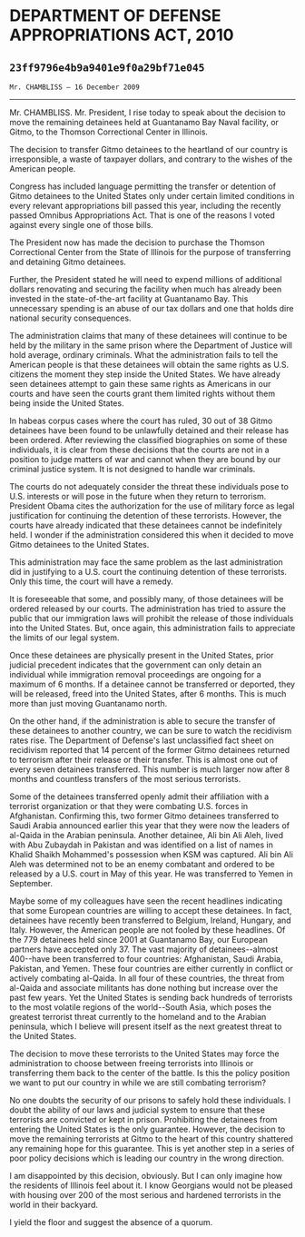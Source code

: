 # DEPARTMENT OF DEFENSE APPROPRIATIONS ACT, 2010
## `23ff9796e4b9a9401e9f0a29bf71e045`
`Mr. CHAMBLISS — 16 December 2009`

---


Mr. CHAMBLISS. Mr. President, I rise today to speak about the 
decision to move the remaining detainees held at Guantanamo Bay Naval 
facility, or Gitmo, to the Thomson Correctional Center in Illinois.

The decision to transfer Gitmo detainees to the heartland of our 
country is irresponsible, a waste of taxpayer dollars, and contrary to 
the wishes of the American people.

Congress has included language permitting the transfer or detention 
of Gitmo detainees to the United States only under certain limited 
conditions in every relevant appropriations bill passed this year, 
including the recently passed Omnibus Appropriations Act. That is one 
of the reasons I voted against every single one of those bills.

The President now has made the decision to purchase the Thomson 
Correctional Center from the State of Illinois for the purpose of 
transferring and detaining Gitmo detainees.

Further, the President stated he will need to expend millions of 
additional dollars renovating and securing the facility when much has 
already been invested in the state-of-the-art facility at Guantanamo 
Bay. This unnecessary spending is an abuse of our tax dollars and one 
that holds dire national security consequences.

The administration claims that many of these detainees will continue 
to be held by the military in the same prison where the Department of 
Justice will hold average, ordinary criminals. What the administration 
fails to tell the American people is that these detainees will obtain 
the same rights as U.S. citizens the moment they step inside the United 
States. We have already seen detainees attempt to gain these same 
rights as Americans in our courts and have seen the courts grant them 
limited rights without them being inside the United States.

In habeas corpus cases where the court has ruled, 30 out of 38 Gitmo 
detainees have been found to be unlawfully detained and their release 
has been ordered. After reviewing the classified biographies on some of 
these individuals, it is clear from these decisions that the courts are 
not in a position to judge matters of war and cannot when they are 
bound by our criminal justice system. It is not designed to handle war 
criminals.

The courts do not adequately consider the threat these individuals 
pose to U.S. interests or will pose in the future when they return to 
terrorism. President Obama cites the authorization for the use of 
military force as legal justification for continuing the detention of 
these terrorists. However, the courts have already indicated that these 
detainees cannot be indefinitely held. I wonder if the administration 
considered this when it decided to move Gitmo detainees to the United 
States.

This administration may face the same problem as the last 
administration did in justifying to a U.S. court the continuing 
detention of these terrorists. Only this time, the court will have a 
remedy.

It is foreseeable that some, and possibly many, of those detainees 
will be ordered released by our courts. The administration has tried to 
assure the public that our immigration laws will prohibit the release 
of those individuals into the United States. But, once again, this 
administration fails to appreciate the limits of our legal system.


Once these detainees are physically present in the United States, prior 
judicial precedent indicates that the government can only detain an 
individual while immigration removal proceedings are ongoing for a 
maximum of 6 months. If a detainee cannot be transferred or deported, 
they will be released, freed into the United States, after 6 months. 
This is much more than just moving Guantanamo north.

On the other hand, if the administration is able to secure the 
transfer of these detainees to another country, we can be sure to watch 
the recidivism rates rise. The Department of Defense's last 
unclassified fact sheet on recidivism reported that 14 percent of the 
former Gitmo detainees returned to terrorism after their release or 
their transfer. This is almost one out of every seven detainees 
transferred. This number is much larger now after 8 months and 
countless transfers of the most serious terrorists.

Some of the detainees transferred openly admit their affiliation with 
a terrorist organization or that they were combating U.S. forces in 
Afghanistan. Confirming this, two former Gitmo detainees transferred to 
Saudi Arabia announced earlier this year that they were now the leaders 
of al-Qaida in the Arabian peninsula. Another detainee, Ali bin Ali 
Aleh, lived with Abu Zubaydah in Pakistan and was identified on a list 
of names in Khalid Shaikh Mohammed's possession when KSM was captured. 
Ali bin Ali Aleh was determined not to be an enemy combatant and 
ordered to be released by a U.S. court in May of this year. He was 
transferred to Yemen in September.

Maybe some of my colleagues have seen the recent headlines indicating 
that some European countries are willing to accept these detainees. In 
fact, detainees have recently been transferred to Belgium, Ireland, 
Hungary, and Italy. However, the American people are not fooled by 
these headlines. Of the 779 detainees held since 2001 at Guantanamo 
Bay, our European partners have accepted only 37. The vast majority of 
detainees--almost 400--have been transferred to four countries: 
Afghanistan, Saudi Arabia, Pakistan, and Yemen. These four countries 
are either currently in conflict or actively combating al-Qaida. In all 
four of these countries, the threat from al-Qaida and associate 
militants has done nothing but increase over the past few years. Yet 
the United States is sending back hundreds of terrorists to the most 
volatile regions of the world--South Asia, which poses the greatest 
terrorist threat currently to the homeland and to the Arabian 
peninsula, which I believe will present itself as the next greatest 
threat to the United States.

The decision to move these terrorists to the United States may force 
the administration to choose between freeing terrorists into Illinois 
or transferring them back to the center of the battle. Is this the 
policy position we want to put our country in while we are still 
combating terrorism?

No one doubts the security of our prisons to safely hold these 
individuals. I doubt the ability of our laws and judicial system to 
ensure that these terrorists are convicted or kept in prison. 
Prohibiting the detainees from entering the United States is the only 
guarantee. However, the decision to move the remaining terrorists at 
Gitmo to the heart of this country shattered any remaining hope for 
this guarantee. This is yet another step in a series of poor policy 
decisions which is leading our country in the wrong direction.

I am disappointed by this decision, obviously. But I can only imagine 
how the residents of Illinois feel about it. I know Georgians would not 
be pleased with housing over 200 of the most serious and hardened 
terrorists in the world in their backyard.

I yield the floor and suggest the absence of a quorum.